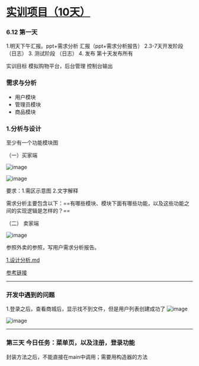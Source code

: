 # [实训项目（10天）](https://github.com/QiYongchuan/MyGitBlog/issues/18)

### 6.12 第一天
1.明天下午汇报。ppt+需求分析  汇报（ppt+需求分析报告）
2.3-7天开发阶段  （日志）
3. 测试阶段           （日志）
4. 发布  第十天发布所有

实训目标 模拟购物平台，后台管理  控制台输出

### 需求与分析
* 用户模块
* 管理员模块
* 商品模块

### 1.分析与设计
至少有一个功能模块图

（一）买家端

![image](https://github.com/QiYongchuan/MyGitBlog/assets/105039020/1c9b2cb4-2973-42bf-84f0-0e6739d406d2)

![image](https://github.com/QiYongchuan/MyGitBlog/assets/105039020/42c51eaf-7511-45e1-9a7a-9946d46ceb52)


要求：1.需区示意图  2.文字解释

需求分析主要包含以下：==有哪些模块、模块下面有哪些功能，以及这些功能之间的实现逻辑是怎样的？==

（二） 卖家端

![image](https://github.com/QiYongchuan/MyGitBlog/assets/105039020/d4063ec0-785d-4376-9481-7561b9d35b01)


参照外卖的参照，写用户需求分析报告。


[1.设计分析.md](https://github.com/QiYongchuan/MyGitBlog/files/11716557/1.md) 


[参考链接](http://t.csdn.cn/hkoYI)



---

### 开发中遇到的问题
1.登录之后，查看商城后，显示找不到文件，但是用户列表创建成功了
![image](https://github.com/QiYongchuan/MyGitBlog/assets/105039020/9e8c95a7-6830-49e3-aaa4-bd59ef6cd80f)

![image](https://github.com/QiYongchuan/MyGitBlog/assets/105039020/709775b5-62a1-4275-bbbd-bbe7754ebbc5)


---

### 第三天  今日任务：菜单页，以及注册，登录功能

封装方法之后，不能直接在main中调用；需要用构造器的方法


